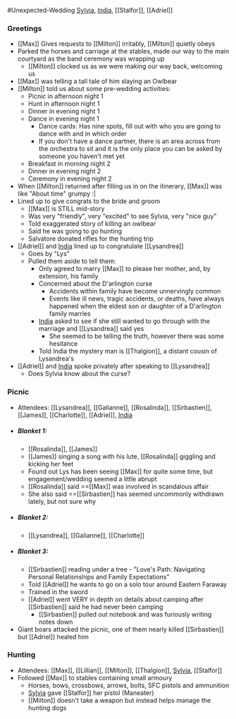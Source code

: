 #Unexpected-Wedding 
[Sylvia](PCs/Past/Sylvia.md), [India](PCs/Past/India.md), [[Stalfor]], [[Adriel]]
### Greetings
- [[Max]] Gives requests to [[Milton]] irritably, [[Milton]] quietly obeys
- Parked the horses and carriage at the stables, made our way to the main courtyard as the band ceremony was wrapping up
	- [[Milton]] clocked us as we were making our way back, welcoming us
- [[Max]] was telling a tall tale of him slaying an Owlbear
- [[Milton]] told us about some pre-wedding activities:
	- Picnic in afternoon night 1
	- Hunt in afternoon night 1
	- Dinner in evening night 1
	- Dance in evening night 1
		- Dance cards: Has nine spots, fill out with who you are going to dance with and in which order
		- If you don't have a dance partner, there is an area across from the orchestra to sit and it is the only place you can be asked by someone you haven't met yet
	- Breakfast in morning night 2
	- Dinner in evening night 2
	- Ceremony in evening night 2
- When [[Milton]] returned after filling us in on the itinerary, [[Max]] was like "About time" grumpy :|
- Lined up to give congrats to the bride and groom
	- [[Max]] is STILL mid-story
	- Was very "friendly", very "excited" to see Sylvia, very "nice guy" 
	- Told exaggerated story of killing an owlbear
	- Said he was going to go hunting
	- Salvatore donated rifles for the hunting trip
- [[Adriel]] and [India](PCs/Past/India.md) lined up to congratulate [[Lysandrea]]
	- Goes by "Lys"
	- Pulled them aside to tell them:
		- Only agreed to marry [[Max]] to please her mother, and, by extension, his family
		- Concerned about the D'arlington curse
			- Accidents within family have become unnervingly common
			- Events like ill news, tragic accidents, or deaths, have always happened when the eldest son or daughter of a D'arlington family marries
		- [India](PCs/Past/India.md) asked to see if she still wanted to go through with the marriage and [[Lysandrea]] said yes
			- She seemed to be telling the truth, however there was some hesitance
		- Told India the mystery man is [[Thalgion]], a distant cousin of Lysandrea's
- [[Adriel]] and [India](PCs/Past/India.md) spoke privately after speaking to [[Lysandrea]]
	- Does Sylvia know about the curse?

### Picnic
- Attendees: [[Lysandrea]], [[Galianne]], [[Rosalinda]], [[Sirbastien]], [[James]], [[Charlotte]], [[Adriel]], [India](PCs/Past/India.md)
- ##### Blanket 1:
	- [[Rosalinda]], [[James]]
	 - [[James]] singing a song with his lute, [[Rosalinda]] giggling and kicking her feet
	 - Found out Lys has been seeing [[Max]] for quite some time, but engagement/wedding seemed a little abrupt
	 - [[Rosalinda]] said ==[[Max]] was involved in scandalous affair
	 - She also said ==[[Sirbastien]] has seemed uncommonly withdrawn lately, but not sure why
- ##### Blanket 2:
	- [[Lysandrea]], [[Galianne]], [[Charlotte]]
- ##### Blanket 3:
	- [[Sirbastien]] reading under a tree - "Love's Path: Navigating Personal Relationships and Family Expectations"
	- Told [[Adriel]] he wants to go on a solo tour around Eastern Faraway
	- Trained in the sword
	- [[Adriel]] went VERY in depth on details about camping after [[Sirbastien]] said he had never been camping
		- [[Sirbastien]] pulled out notebook and was furiously writing notes down
- Giant boars attacked the picnic, one of them nearly killed [[Sirbastien]] but [[Adriel]] healed him

### Hunting
- Attendees: [[Max]], [[Lillian]], [[Milton]], [[Thalgion]], [Sylvia](PCs/Past/Sylvia.md), [[Stalfor]]
- Followed [[Max]] to stables containing small armoury
	- Horses, bows, crossbows, arrows, bolts, SFC pistols and ammunition
	- [Sylvia](PCs/Past/Sylvia.md) gave [[Stalfor]] her pistol (Maneater)
	- [[Milton]] doesn't take a weapon but instead helps manage the hunting dogs